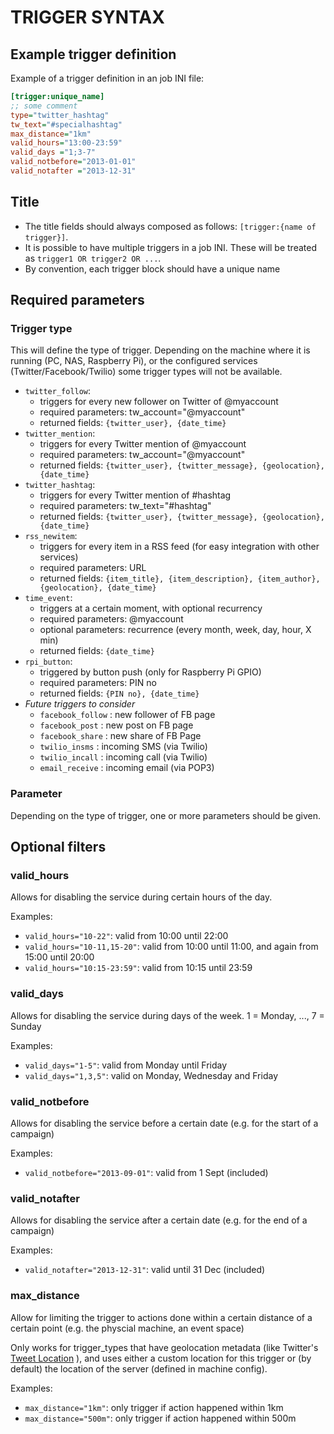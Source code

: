 # TRIGGER SYNTAX

## Example trigger definition
Example of a trigger definition in an job INI file:

```INI
[trigger:unique_name]
;; some comment
type="twitter_hashtag"
tw_text="#specialhashtag"
max_distance="1km"
valid_hours="13:00-23:59"
valid_days ="1;3-7"
valid_notbefore="2013-01-01"
valid_notafter ="2013-12-31"
```

## Title

- The title fields should always composed as follows: `[trigger:{name of trigger}]`.
- It is possible to have multiple triggers in a job INI. These will be treated as `trigger1 OR trigger2 OR ...`.
- By convention, each trigger block should have a unique name


## Required parameters

### Trigger type

This will define the type of trigger. Depending on the machine where it is running (PC, NAS, Raspberry Pi), or the configured services (Twitter/Facebook/Twilio) some trigger types will not be available.

- `twitter_follow`: 
	- triggers for every new follower on Twitter of @myaccount
	- required parameters: tw_account="@myaccount"
 	- returned fields: `{twitter_user}, {date_time}`
- `twitter_mention`:
	- triggers for every Twitter mention of @myaccount
	- required parameters: tw_account="@myaccount"
 	- returned fields: `{twitter_user}, {twitter_message}, {geolocation}, {date_time}`
- `twitter_hashtag`:
	- triggers for every Twitter mention of #hashtag
	- required parameters: tw_text="#hashtag"
 	- returned fields: `{twitter_user}, {twitter_message}, {geolocation}, {date_time}`
- `rss_newitem`:
	- triggers for every item in a RSS feed (for easy integration with other services)
	- required parameters: URL
 	- returned fields: `{item_title}, {item_description}, {item_author}, {geolocation}, {date_time}`
- `time_event`: 
	- triggers at a certain moment, with optional recurrency
	- required parameters: @myaccount
	- optional parameters: recurrence (every month, week, day, hour, X min)
 	- returned fields: `{date_time}`
- `rpi_button`: 
	- triggered by button push (only for Raspberry Pi GPIO)
	- required parameters: PIN no
 	- returned fields: `{PIN no}, {date_time}`
- *Future triggers to consider*
	- `facebook_follow`	: new follower of FB page
	- `facebook_post`	: new post on FB page
	- `facebook_share`	: new share of FB Page
	- `twilio_insms`	: incoming SMS (via Twilio)
 	- `twilio_incall`	: incoming call (via Twilio)
	- `email_receive`	: incoming email (via POP3)


### Parameter

Depending on the type of trigger, one or more parameters should be given.


## Optional filters

### valid_hours

Allows for disabling the service during certain hours of the day.

Examples:

- `valid_hours="10-22"`: valid from 10:00 until 22:00
- `valid_hours="10-11,15-20"`: valid from 10:00 until 11:00, and again from 15:00 until 20:00
- `valid_hours="10:15-23:59"`: valid from 10:15 until 23:59

### valid_days

Allows for disabling the service during days of the week. 1 = Monday, ..., 7 = Sunday

Examples:

- `valid_days="1-5"`: valid from Monday until Friday
- `valid_days="1,3,5"`: valid on Monday, Wednesday and Friday

### valid_notbefore

Allows for disabling the service before a certain date (e.g. for the start of a campaign)

Examples:

- `valid_notbefore="2013-09-01"`: valid from 1 Sept (included)

### valid_notafter

Allows for disabling the service after a certain date (e.g. for the end of a campaign)

Examples:

- `valid_notafter="2013-12-31"`: valid until 31 Dec (included)

### max_distance

Allow for limiting the trigger to actions done within a certain distance of a certain point (e.g. the physcial machine, an event space)

Only works for trigger_types that have geolocation metadata (like Twitter's [Tweet Location](http://support.twitter.com/articles/78525-faqs-about-the-tweet-location-feature) ), and uses either a custom location  for this trigger or (by default) the location of the server (defined in machine config). 

Examples:

- `max_distance="1km"`: only trigger if action happened within 1km
- `max_distance="500m"`: only trigger if action happened within 500m



